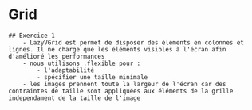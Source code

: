#  Grid
    ## Exercice 1
        - LazyVGrid est permet de disposer des éléments en colonnes et lignes. Il ne charge que les éléments visibles à l'écran afin d'amélioré les performances
        - nous utilisons .flexible pour :
            - l'adaptabilité
            - spécifier une taille minimale
        - les images prennent toute la largeur de l'écran car des contraintes de taille sont appliquées aux éléments de la grille independament de la taille de l'image


